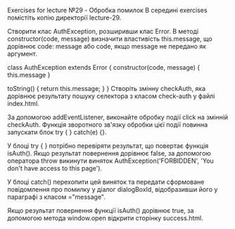 Exercises for lecture №29 - Обробка помилок
В середині exercises помістіть копію директорії lecture-29.

Створити клас AuthException, розширивши клас Error. В методі constructor(code, message) визначити властивість this.message, що дорівнює code: message або code, якщо message не передано як аргумент.

class AuthException extends Error {
  constructor(code, message) {
    this.message 
  }
  
  toString() {
    return this.message;
  }
}
Створіть змінну checkAuth, яка дорівнює результату пошуку селектора з класом check-auth у файлі index.html.

За допомогою addEventListener, виконайте обробку події click на змінній checkAuth. Функція зворотного зв'язку обробки цієї події повинна запускати блок try { } catch(e) {}.

У блоці try { } потрібно перевіряти результат, що повертає функція isAuth(). Якщо результат повернення дорівнює false, за допомогою оператора throw викинути виняток AuthException('FORBIDDEN', 'You don't have access to this page').

У блоці catch() перехопити цей виняток та передати сформоване повідомлення про помилку у діалог dialogBoxId, відобразивши його у параграфі з класом ="message".

Якщо результат повернення функції isAuth() дорівнює true, за допомогою метода window.open відкрити сторінку success.html.